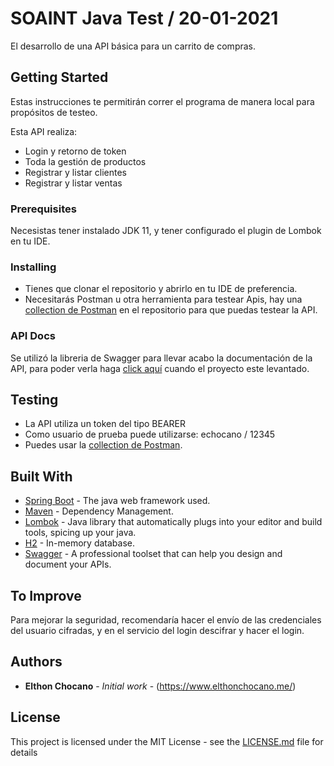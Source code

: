 # SOAINT Java Test / 20-01-2021

El desarrollo de una API básica para un carrito de compras.

## Getting Started

Estas instrucciones te permitirán correr el programa de manera local para propósitos de testeo.

Esta API realiza:
- Login y retorno de token
- Toda la gestión de productos
- Registrar y listar clientes
- Registrar y listar ventas

### Prerequisites

Necesistas tener instalado JDK 11, y tener configurado el plugin de Lombok en tu IDE.

### Installing

- Tienes que clonar el repositorio y abrirlo en tu IDE de preferencia.
- Necesitarás Postman u otra herramienta para testear Apis, hay una [collection de Postman](https://github.com/317h0n/soaint-challenge/blob/main/SOAINT%20-%20TEST.postman_collection.json) en el repositorio para que puedas testear la API.

### API Docs

Se utilizó la libreria de Swagger para llevar acabo la documentación de la API, para poder verla haga [click aquí](http://localhost:8090/swagger-ui.html) cuando el proyecto este levantado.

## Testing

- La API utiliza un token del tipo BEARER
- Como usuario de prueba puede utilizarse: echocano / 12345
- Puedes usar la [collection de Postman](https://github.com/317h0n/soaint-challenge/blob/main/SOAINT%20-%20TEST.postman_collection.json).

## Built With

* [Spring Boot](https://spring.io/projects/spring-boot) - The java web framework used.
* [Maven](https://maven.apache.org/) - Dependency Management.
* [Lombok](https://projectlombok.org/) - Java library that automatically plugs into your editor and build tools, spicing up your java.
* [H2](https://www.h2database.com/html/main.html) - In-memory database.
* [Swagger](https://swagger.io/) - A professional toolset that can help you design and document your APIs.

## To Improve

Para mejorar la seguridad, recomendaría hacer el envío de las credenciales del usuario cifradas, y en el servicio del login descifrar y hacer el login.

## Authors

* **Elthon Chocano** - *Initial work* - (https://www.elthonchocano.me/)

## License

This project is licensed under the MIT License - see the [LICENSE.md](LICENSE.md) file for details
